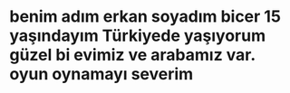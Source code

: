 # benim adım erkan soyadım bicer 15 yaşındayım Türkiyede yaşıyorum güzel bi evimiz ve arabamız var. oyun oynamayı severim 